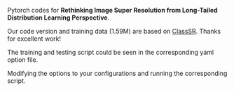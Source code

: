 Pytorch codes for **Rethinking Image Super Resolution from Long-Tailed Distribution Learning Perspective**.

Our code version and training data (1.59M) are based on [ClassSR](https://github.com/XPixelGroup/ClassSR). Thanks for excellent work!

The training and testing script could be seen in the corresponding yaml option file.

Modifying the options to your configurations and running the corresponding script.
